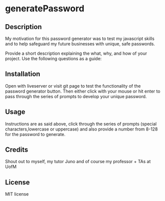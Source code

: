 # generatePassword

## Description

My motivation for this password generator was to test my javascript skills and to help safeguard my future businesses with unique, safe passwords.

Provide a short description explaining the what, why, and how of your project. Use the following questions as a guide:

## Installation

Open with liveserver or visit git page to test the functionality of the password generator button. Then either click with your mouse or hit enter to pass through the series of prompts to develop your unique password.

## Usage

Instructions are as said above, click through the series of prompts (special characters,lowercase or uppercase) and also provide a number from 8-128 for the password to generate.

## Credits

Shout out to myself, my tutor Juno and of course my professor + TAs at UofM

## License

MIT license